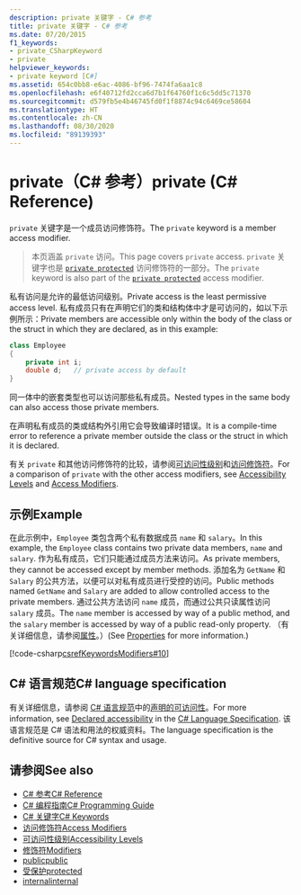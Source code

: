 ```yaml
---
description: private 关键字 - C# 参考
title: private 关键字 - C# 参考
ms.date: 07/20/2015
f1_keywords:
- private_CSharpKeyword
- private
helpviewer_keywords:
- private keyword [C#]
ms.assetid: 654c0bb8-e6ac-4086-bf96-7474fa6aa1c8
ms.openlocfilehash: e6f40712fd2cca6d7b1f64760f1c6c5dd5c71370
ms.sourcegitcommit: d579fb5e4b46745fd0f1f8874c94c6469ce58604
ms.translationtype: HT
ms.contentlocale: zh-CN
ms.lasthandoff: 08/30/2020
ms.locfileid: "89139393"
---
```

# <a name="private-c-reference"></a><span data-ttu-id="47139-103">private（C# 参考）</span><span class="sxs-lookup"><span data-stu-id="47139-103">private (C# Reference)</span></span>

<span data-ttu-id="47139-104">`private` 关键字是一个成员访问修饰符。</span><span class="sxs-lookup"><span data-stu-id="47139-104">The `private` keyword is a member access modifier.</span></span>

> <span data-ttu-id="47139-105">本页涵盖 `private` 访问。</span><span class="sxs-lookup"><span data-stu-id="47139-105">This page covers `private` access.</span></span> <span data-ttu-id="47139-106">`private` 关键字也是 [`private protected`](./private-protected.md) 访问修饰符的一部分。</span><span class="sxs-lookup"><span data-stu-id="47139-106">The `private` keyword is also part of the [`private protected`](./private-protected.md) access modifier.</span></span>

<span data-ttu-id="47139-107">私有访问是允许的最低访问级别。</span><span class="sxs-lookup"><span data-stu-id="47139-107">Private access is the least permissive access level.</span></span> <span data-ttu-id="47139-108">私有成员只有在声明它们的类和结构体中才是可访问的，如以下示例所示：</span><span class="sxs-lookup"><span data-stu-id="47139-108">Private members are accessible only within the body of the class or the struct in which they are declared, as in this example:</span></span>

```csharp
class Employee
{
    private int i;
    double d;   // private access by default
}
```

<span data-ttu-id="47139-109">同一体中的嵌套类型也可以访问那些私有成员。</span><span class="sxs-lookup"><span data-stu-id="47139-109">Nested types in the same body can also access those private members.</span></span>

<span data-ttu-id="47139-110">在声明私有成员的类或结构外引用它会导致编译时错误。</span><span class="sxs-lookup"><span data-stu-id="47139-110">It is a compile-time error to reference a private member outside the class or the struct in which it is declared.</span></span>

<span data-ttu-id="47139-111">有关 `private` 和其他访问修饰符的比较，请参阅[可访问性级别](accessibility-levels.md)和[访问修饰符](../../programming-guide/classes-and-structs/access-modifiers.md)。</span><span class="sxs-lookup"><span data-stu-id="47139-111">For a comparison of `private` with the other access modifiers, see [Accessibility Levels](accessibility-levels.md) and [Access Modifiers](../../programming-guide/classes-and-structs/access-modifiers.md).</span></span>

## <a name="example"></a><span data-ttu-id="47139-112">示例</span><span class="sxs-lookup"><span data-stu-id="47139-112">Example</span></span>

<span data-ttu-id="47139-113">在此示例中，`Employee` 类包含两个私有数据成员 `name` 和 `salary`。</span><span class="sxs-lookup"><span data-stu-id="47139-113">In this example, the `Employee` class contains two private data members, `name` and `salary`.</span></span> <span data-ttu-id="47139-114">作为私有成员，它们只能通过成员方法来访问。</span><span class="sxs-lookup"><span data-stu-id="47139-114">As private members, they cannot be accessed except by member methods.</span></span> <span data-ttu-id="47139-115">添加名为 `GetName` 和 `Salary` 的公共方法，以便可以对私有成员进行受控的访问。</span><span class="sxs-lookup"><span data-stu-id="47139-115">Public methods named `GetName` and `Salary` are added to allow controlled access to the private members.</span></span> <span data-ttu-id="47139-116">通过公共方法访问 `name` 成员，而通过公共只读属性访问 `salary` 成员。</span><span class="sxs-lookup"><span data-stu-id="47139-116">The `name` member is accessed by way of a public method, and the `salary` member is accessed by way of a public read-only property.</span></span> <span data-ttu-id="47139-117">（有关详细信息，请参阅[属性](../../programming-guide/classes-and-structs/properties.md)。）</span><span class="sxs-lookup"><span data-stu-id="47139-117">(See [Properties](../../programming-guide/classes-and-structs/properties.md) for more information.)</span></span>

[!code-csharp[csrefKeywordsModifiers#10](~/samples/snippets/csharp/VS_Snippets_VBCSharp/csrefKeywordsModifiers/CS/csrefKeywordsModifiers.cs#10)]

## <a name="c-language-specification"></a><span data-ttu-id="47139-118">C# 语言规范</span><span class="sxs-lookup"><span data-stu-id="47139-118">C# language specification</span></span>  

<span data-ttu-id="47139-119">有关详细信息，请参阅 [C# 语言规范](/dotnet/csharp/language-reference/language-specification/introduction)中的[声明的可访问性](~/_csharplang/spec/basic-concepts.md#declared-accessibility)。</span><span class="sxs-lookup"><span data-stu-id="47139-119">For more information, see [Declared accessibility](~/_csharplang/spec/basic-concepts.md#declared-accessibility) in the [C# Language Specification](/dotnet/csharp/language-reference/language-specification/introduction).</span></span> <span data-ttu-id="47139-120">该语言规范是 C# 语法和用法的权威资料。</span><span class="sxs-lookup"><span data-stu-id="47139-120">The language specification is the definitive source for C# syntax and usage.</span></span>

## <a name="see-also"></a><span data-ttu-id="47139-121">请参阅</span><span class="sxs-lookup"><span data-stu-id="47139-121">See also</span></span>

- [<span data-ttu-id="47139-122">C# 参考</span><span class="sxs-lookup"><span data-stu-id="47139-122">C# Reference</span></span>](../index.md)
- [<span data-ttu-id="47139-123">C# 编程指南</span><span class="sxs-lookup"><span data-stu-id="47139-123">C# Programming Guide</span></span>](../../programming-guide/index.md)
- [<span data-ttu-id="47139-124">C# 关键字</span><span class="sxs-lookup"><span data-stu-id="47139-124">C# Keywords</span></span>](index.md)
- [<span data-ttu-id="47139-125">访问修饰符</span><span class="sxs-lookup"><span data-stu-id="47139-125">Access Modifiers</span></span>](access-modifiers.md)
- [<span data-ttu-id="47139-126">可访问性级别</span><span class="sxs-lookup"><span data-stu-id="47139-126">Accessibility Levels</span></span>](accessibility-levels.md)
- [<span data-ttu-id="47139-127">修饰符</span><span class="sxs-lookup"><span data-stu-id="47139-127">Modifiers</span></span>](index.md)
- [<span data-ttu-id="47139-128">public</span><span class="sxs-lookup"><span data-stu-id="47139-128">public</span></span>](public.md)
- [<span data-ttu-id="47139-129">受保护</span><span class="sxs-lookup"><span data-stu-id="47139-129">protected</span></span>](protected.md)
- [<span data-ttu-id="47139-130">internal</span><span class="sxs-lookup"><span data-stu-id="47139-130">internal</span></span>](internal.md)
